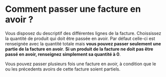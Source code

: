 # Comment passer une facture en avoir ? 

Vous disposez du descriptif des différentes lignes de la facture. Choississez la quantité de produit qui doit être passée en avoir. Par défaut celle-ci est renseignée avec la quantité totale mais **vous pouvez passer seulement une partie de la facture en avoir**. **Si un produit de la facture ne doit pas être passé en avoir, renseignez simplement sa quantité à 0**.

Vous pouvez passer plusieurs fois une facture en avoir, à condition que le ou les précedents avoirs de cette facture soient partiels.

